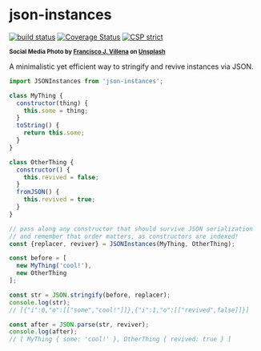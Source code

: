 # json-instances

[![build status](https://github.com/WebReflection/json-instances/actions/workflows/node.js.yml/badge.svg)](https://github.com/WebReflection/json-instances/actions) [![Coverage Status](https://coveralls.io/repos/github/WebReflection/json-instances/badge.svg?branch=main)](https://coveralls.io/github/WebReflection/json-instances?branch=main) [![CSP strict](https://webreflection.github.io/csp/strict.svg)](https://webreflection.github.io/csp/#-csp-strict)

<sup>**Social Media Photo by [Francisco J. Villena](https://unsplash.com/@villena_francis) on [Unsplash](https://unsplash.com/)**</sup>

A minimalistic yet efficient way to stringify and revive instances via JSON.

```js
import JSONInstances from 'json-instances';

class MyThing {
  constructor(thing) {
    this.some = thing;
  }
  toString() {
    return this.some;
  }
}

class OtherThing {
  constructor() {
    this.revived = false;
  }
  fromJSON() {
    this.revived = true;
  }
}

// pass along any constructor that should survive JSON serialization
// and remember that order matters, as constructors are indexed!
const {replacer, reviver} = JSONInstances(MyThing, OtherThing);

const before = [
  new MyThing('cool!'),
  new OtherThing
];

const str = JSON.stringify(before, replacer);
console.log(str);
// [{"i":0,"o":[["some","cool!"]]},{"i":1,"o":[["revived",false]]}]

const after = JSON.parse(str, reviver);
console.log(after);
// [ MyThing { some: 'cool!' }, OtherThing { revived: true } ]
```